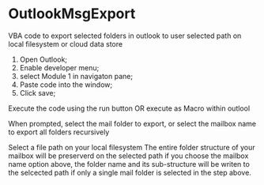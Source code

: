 # OutlookMsgExport
VBA code to export selected folders in outlook to user selected path on local filesystem or cloud data store

1. Open Outlook;
2. Enable developer menu;
3. select Module 1 in navigaton pane;
4. Paste code into the window;
5. Click save;

Execute the code using the run button OR execute as Macro within outlool

When prompted, select the mail folder to export, or select the mailbox name to export all folders recursively

Select a file path on your local filesystem
The entire folder structure of your mailbox will be preserverd on the selected path if you choose the mailbox name option above, the folder name and its sub-structure will be writen to the selcected path if only a single mail folder is selected in the step above.

